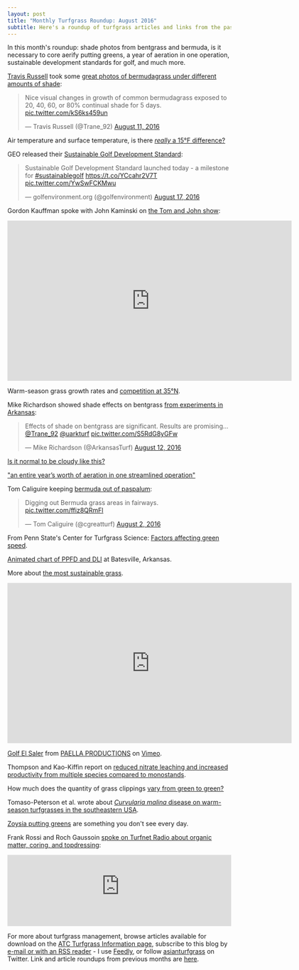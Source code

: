 ```yaml
---
layout: post
title: "Monthly Turfgrass Roundup: August 2016"
subtitle: Here's a roundup of turfgrass articles and links from the past month
---
```


In this month's roundup: shade photos from bentgrass and bermuda, is it necessary to core aerify putting greens, a year of aeration in one operation, sustainable development standards for golf, and much more.

[Travis Russell](https://twitter.com/Trane_92) took some [great photos of bermudagrass under different amounts of shade](https://twitter.com/Trane_92/status/763542908393787393):

<blockquote class="twitter-tweet" data-lang="en"><p lang="en" dir="ltr">Nice visual changes in growth of common bermudagrass exposed to 20, 40, 60, or 80% continual shade for 5 days. <a href="https://t.co/kS6ks459un">pic.twitter.com/kS6ks459un</a></p>&mdash; Travis Russell (@Trane_92) <a href="https://twitter.com/Trane_92/status/763542908393787393">August 11, 2016</a></blockquote>
<script async src="//platform.twitter.com/widgets.js" charset="utf-8"></script>

Air temperature and surface temperature, is there [*really* a 15°F difference?](http://www.blog.asianturfgrass.com/2016/08/air-temperature-and-surface-temperature.html)

GEO released their [Sustainable Golf Development Standard](https://twitter.com/golfenvironment/status/765907786786082816):

<blockquote class="twitter-tweet" data-lang="en"><p lang="en" dir="ltr">Sustainable Golf Development Standard launched today - a milestone for <a href="https://twitter.com/hashtag/sustainablegolf?src=hash">#sustainablegolf</a> <a href="https://t.co/YCcahr2V7T">https://t.co/YCcahr2V7T</a> <a href="https://t.co/YwSwFCKMwu">pic.twitter.com/YwSwFCKMwu</a></p>&mdash; golfenvironment.org (@golfenvironment) <a href="https://twitter.com/golfenvironment/status/765907786786082816">August 17, 2016</a></blockquote>
<script async src="//platform.twitter.com/widgets.js" charset="utf-8"></script>

Gordon Kauffman spoke with John Kaminski on [the Tom and John show](https://youtu.be/pjsdmlCgPqY):

<iframe width="640" height="360" src="https://www.youtube.com/embed/pjsdmlCgPqY?rel=0" frameborder="0" allowfullscreen></iframe>

Warm-season grass growth rates and [competition at 35°N](http://www.blog.asianturfgrass.com/2016/08/warm-season-turfgrass-growth-rates-and-competition-at-35n.html).

Mike Richardson showed shade effects on bentgrass [from experiments in Arkansas](https://twitter.com/ArkansasTurf/status/764225020784619520):

<blockquote class="twitter-tweet" data-lang="en"><p lang="en" dir="ltr">Effects of shade on bentgrass are significant. Results are promising... <a href="https://twitter.com/Trane_92">@Trane_92</a> <a href="https://twitter.com/uarkturf">@uarkturf</a> <a href="https://t.co/S5RdG8yGFw">pic.twitter.com/S5RdG8yGFw</a></p>&mdash; Mike Richardson (@ArkansasTurf) <a href="https://twitter.com/ArkansasTurf/status/764225020784619520">August 12, 2016</a></blockquote>
<script async src="//platform.twitter.com/widgets.js" charset="utf-8"></script>

[Is it normal to be cloudy like this?](http://www.blog.asianturfgrass.com/2016/08/is-it-normal-to-be-cloudy-like-this.html)

["an entire year’s worth of aeration in one streamlined operation"](http://www.usga.org/course-care/regional-updates/west-region/triple-aeration.html)

Tom Caliguire keeping [bermuda out of paspalum](https://twitter.com/cgreatturf/status/760485592090152961):

<blockquote class="twitter-tweet" data-lang="en"><p lang="en" dir="ltr">Digging out Bermuda grass areas in fairways. <a href="https://t.co/ffiz8QRmFl">pic.twitter.com/ffiz8QRmFl</a></p>&mdash; Tom Caliguire (@cgreatturf) <a href="https://twitter.com/cgreatturf/status/760485592090152961">August 2, 2016</a></blockquote>
<script async src="//platform.twitter.com/widgets.js" charset="utf-8"></script>

From Penn State's Center for Turfgrass Science: [Factors affecting green speed](http://plantscience.psu.edu/research/centers/turf/extension/factsheets/factors-affecting-green-speed).

[Animated chart of PPFD and DLI](http://www.blog.asianturfgrass.com/2016/08/animated-chart-of-potential-and-actual-par-at-batesville-for-the-first-214-days-of-2016.html) at Batesville, Arkansas.

More about [the most sustainable grass](http://www.blog.asianturfgrass.com/2016/08/more-about-the-most-sustainable-grass-hypothesis.html).

<iframe src="https://player.vimeo.com/video/102235877" width="640" height="360" frameborder="0" webkitallowfullscreen mozallowfullscreen allowfullscreen></iframe>
<p><a href="https://vimeo.com/102235877">Golf El Saler</a> from <a href="https://vimeo.com/paellaproductions">PAELLA PRODUCTIONS</a> on <a href="https://vimeo.com">Vimeo</a>.</p>

Thompson and Kao-Kiffin report on [reduced nitrate leaching and increased productivity from multiple species compared to monostands](http://journals.plos.org/plosone/article?id=10.1371/journal.pone.0155986).

How much does the quantity of grass clippings [vary from green to green?](http://www.blog.asianturfgrass.com/2016/08/clipping-volume-variation-from-green-to-green.html)

Tomaso-Peterson et al. wrote about [*Curvularia malina* disease on warm-season turfgrasses in the southeastern USA](http://www.mycologia.org/content/early/2016/08/01/15-238.abstract).

[Zoysia putting greens](http://www.blog.asianturfgrass.com/2016/08/something-you-dont-see-every-day.html) are something you don't see every day.

Frank Rossi and Roch Gaussoin [spoke on Turfnet Radio about organic matter, coring, and topdressing](http://tobtr.com/9167139):

<iframe width="100%" height="160" src="http://percolate.blogtalkradio.com/OffsitePlayer?hostId=705817&episodeId=9167139" frameborder="0"></iframe>

For more about turfgrass management, browse articles available for download on the [ATC Turfgrass Information page](http://www.asianturfgrass.com/turf-information.html), subscribe to this blog by [e-mail or with an RSS reader](http://feeds.feedburner.com/viridescent) - I use [Feedly](http://cloud.feedly.com/#welcome), or follow [asianturfgrass](https://twitter.com/asianturfgrass) on Twitter. Link and article roundups from previous months are [here](http://www.blog.asianturfgrass.com/roundup/).
